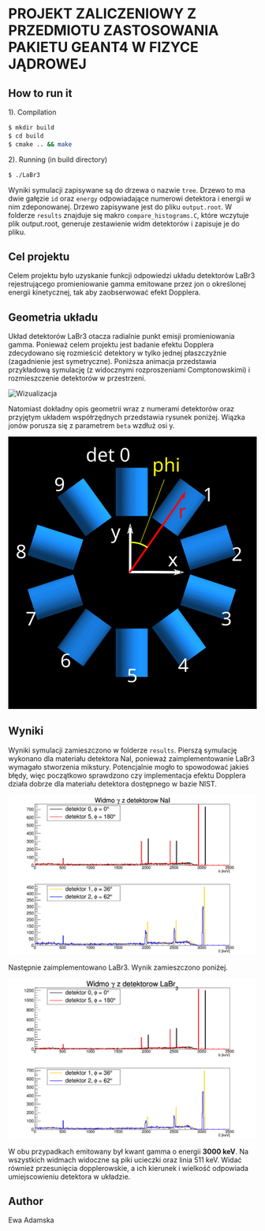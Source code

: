 # PROJEKT ZALICZENIOWY Z PRZEDMIOTU ZASTOSOWANIA PAKIETU GEANT4 W FIZYCE JĄDROWEJ
## How to run it

1). Compilation

```bash
$ mkdir build
$ cd build
$ cmake .. && make

```
2). Running (in build directory)
```bash
$ ./LaBr3
```

Wyniki symulacji zapisywane są do drzewa o nazwie ```tree```. Drzewo to ma dwie gałęzie ```id``` oraz ```energy``` odpowiadające numerowi detektora i energii w nim zdeponowanej.
Drzewo zapisywane jest do pliku ```output.root```. W folderze ```results``` znajduje się makro ```compare_histograms.C```, które wczytuje plik output.root, generuje zestawienie widm detektorów i zapisuje je do pliku.



## Cel projektu

Celem projektu było uzyskanie funkcji odpowiedzi układu detektorów LaBr3 rejestrującego promieniowanie gamma emitowane przez jon o określonej energii kinetycznej, tak aby zaobserwować efekt Dopplera.

## Geometria układu
Układ detektorów LaBr3 otacza radialnie punkt emisji promieniowania gamma. Ponieważ celem projektu jest badanie efektu Dopplera zdecydowano się rozmieścić detektory w tylko jednej płaszczyźnie (zagadnienie jest symetryczne).
Poniższa animacja przedstawia przykładową symulację (z widocznymi rozproszeniami Comptonowskimi) i rozmieszczenie detektorów w przestrzeni.


![Wizualizacja](visualisation.gif)


Natomiast dokładny opis geometrii wraz z numerami detektorów oraz przyjętym układem współrzędnych przedstawia rysunek poniżej. Wiązka jonów porusza się z parametrem ```beta``` wzdłuż osi y.


![Geometria układu](geometry.svg)

## Wyniki
Wyniki symulacji zamieszczono w folderze ```results```.
Pierszą symulację wykonano dla materiału detektora NaI, ponieważ zaimplementowanie LaBr3 wymagało stworzenia mikstury. Potencjalnie mogło to spowodować jakieś błędy, więc początkowo sprawdzono czy implementacja efektu Dopplera działa dobrze dla materiału detektora dostępnego w bazie NIST.

![NaI](results/NaI_doppler_effect.png)

Następnie zaimplementowano LaBr3. Wynik zamieszczono poniżej.

![LaBr3](results/LaBr3_doppler_effect.png)

W obu przypadkach emitowany był kwant gamma o energii **3000 keV**. Na wszystkich widmach widoczne są piki ucieczki oraz linia 511 keV. Widać również przesunięcia dopplerowskie, a ich kierunek i wielkość odpowiada umiejscowieniu detektora w układzie.


## Author
Ewa Adamska


